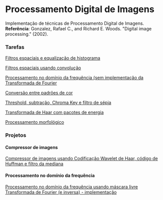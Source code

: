 # Processamento Digital de Imagens
Implementação de técnicas de Processamento Digital de Imagens.
**Referência**: Gonzalez, Rafael C., and Richard E. Woods. "Digital image processing." (2002).

### Tarefas

[Filtros espaciais e equalização de histograma](/tarefa1.py)

[Filtros espaciais usando convolução](/tarefa2.py)

[Processamento no domínio da frequência (sem implementação da Transformada de Fourier](/tarefa3.py)

[Conversão entre padrões de cor](/tarefa4.py)

[Threshold, subtração, Chroma Key e filtro de sépia](/tarefa5.py)

[Transformada de Haar com pacotes de energia](/tarefa6.py)

[Processamento morfológico](/tarefa7.py)

### Projetos

#### Compressor de imagens

[Compressor de imagens usando Codificação Wavelet de Haar, código de Huffman e filtro da mediana](/compressor1.py)

#### Processamento no domínio da frequência

[Processamento no domínio da frequência usando máscara livre](/projetofinal.py)
[Transformada de Fourier (e inversa) - implementação](/fourier.py)

